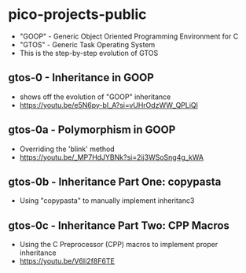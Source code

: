 # pico-projects-public
- "GOOP" - Generic Object Oriented Programming Environment for C
- "GTOS" - Generic Task Operating System
- This is the step-by-step evolution of GTOS

## gtos-0 - Inheritance in GOOP
- shows off the evolution of "GOOP" inheritance
- https://youtu.be/e5N6py-bI_A?si=vUHrOdzWW_QPLiQl

## gtos-0a - Polymorphism in GOOP
- Overriding the 'blink' method
- https://youtu.be/_MP7HdJYBNk?si=2ij3WSoSng4g_kWA

## gtos-0b - Inheritance Part One: copypasta
- Using "copypasta" to manually implement inheritanc3

## gtos-0c - Inheritance Part Two: CPP Macros
- Using the C Preprocessor (CPP) macros to implement proper inheritance
- https://youtu.be/V6Ii2f8F6TE